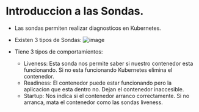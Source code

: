 # Introduccion a las Sondas.
- Las sondas permiten realizar diagnosticos en Kubernetes.
- Existen 3 tipos de Sondas:
![image](https://github.com/user-attachments/assets/4a350425-ab54-4d1b-a2c2-000e532294b7)

- Tiene 3 tipos de comportamientos:
  - Liveness: Esta sonda nos permite saber si nuestro contenedor esta funcionando. Si no esta funcionando Kubernetes elimina el contenedor.
  - Readiness: El contenedor puede estar funcionando pero la aplicacion que esta dentro no. Dejan el contenedor inaccesible.
  - Startup: Nos indica si el contenedor arranco correctamente. Si no arranca, mata el contenedor como las sondas liveness.
